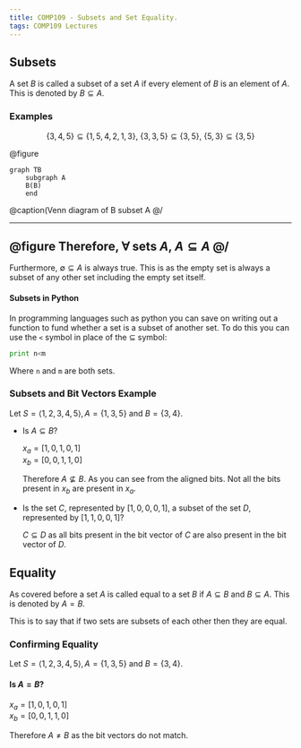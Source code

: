```yaml
---
title: COMP109 - Subsets and Set Equality.
tags: COMP109 Lectures
---
```

## Subsets
A set $B$ is called a subset of a set $A$ if every element of $B$ is an element of $A$. This is denoted by $B\subseteq A$.

### Examples
$$\{3,4,5\}\subseteq\{1,5,4,2,1,3\},\ \{3,3,5\}\subseteq\{3,5\},\ \{5,3\}\subseteq\{3,5\}$$

@figure
```mermaid
graph TB
    subgraph A
    B(B)
    end
```
@caption(Venn diagram of B subset A
@/

---
@figure
Therefore, $\forall$ sets $A$, $A\subseteq A$
@/
---

Furthermore, $\emptyset\subseteq A$ is always true. This is as the empty set is always a subset of any other set including the empty set itself.

#### Subsets in Python
In programming languages such as python you can save on writing out a function to fund whether a set is a subset of another set. To do this you can use the `<` symbol in place of the $\subseteq$ symbol:

```python
print n<m
```

Where `n` and `m` are both sets.

### Subsets and Bit Vectors Example
Let $S=\langle1,2,3,4,5\rangle,A=\{1,3,5\}$ and $B=\{3,4\}$.

* Is $A\subseteq B$?

	$x_a=[1,0,1,0,1]$  
	$x_b=[0,0,1,1,0]$
	
	Therefore $A\nsubseteq B$. As you can see from the aligned bits. Not all the bits present in $x_b$ are present in $x_a$.

* Is the set $C$, represented by $[1,0,0,0,1]$, a subset  of the set $D$, represented by $[1,1,0,0,1]$?
	
	$C\subseteq D$ as all bits present in the bit vector of $C$ are also present in the bit vector of $D$.
	
## Equality
As covered before a set $A$ is called equal to a set $B$ if $A\subseteq B$ and $B\subseteq A$. This is denoted by $A=B$.

This is to say that if two sets are subsets of each other then they are equal.

### Confirming Equality
Let $S=\langle1,2,3,4,5\rangle,A=\{1,3,5\}$ and $B=\{3,4\}$.

#### Is $A=B$?
$x_a=[1,0,1,0,1]$  
$x_b=[0,0,1,1,0]$

Therefore $A\neq B$ as the bit vectors do not match.